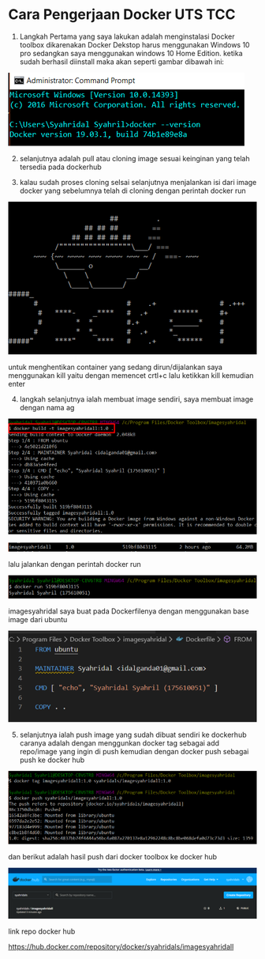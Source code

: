 <h1>Cara Pengerjaan Docker UTS TCC</h1>

1. Langkah Pertama yang saya lakukan adalah menginstalasi Docker toolbox dikarenakan Docker Dekstop harus menggunakan Windows 10 pro sedangkan saya menggunakan windows 10 Home Edition. ketika sudah berhasil diinstall maka akan seperti gambar dibawah ini:

 ![versidocker](versidocker.png)

2. selanjutnya adalah pull atau cloning image sesuai keinginan yang telah tersedia pada dockerhub 

3. kalau sudah proses cloning selsai selanjutnya menjalankan isi dari image docker yang sebelumnya telah di cloning dengan perintah docker run

![versidocker](imagedocker.png)

untuk menghentikan container yang sedang dirun/dijalankan saya menggunakan kill yaitu dengan memencet crtl+c lalu ketikkan kill kemudian enter

4. langkah selanjutnya ialah membuat image sendiri, saya membuat image dengan nama ag

![versidocker](imagesyahridall.png)

![versidocker](dockerimage.png)

lalu jalankan dengan perintah docker run

![versidocker](run.png)

imagesyahridal saya buat pada Dockerfilenya dengan menggunakan base image dari ubuntu

![versidocker](dockerfile.png)

5. selanjutnya ialah push image yang sudah dibuat sendiri ke dockerhub caranya adalah dengan menggunkan docker tag sebagai add repo/image yang ingin di push kemudian dengan docker push sebagai push ke docker hub

![versidocker](pushimage.png)

dan berikut adalah hasil push dari docker toolbox ke docker hub

![versidocker](dockerhub.png)

link repo docker hub

https://hub.docker.com/repository/docker/syahridals/imagesyahridall
